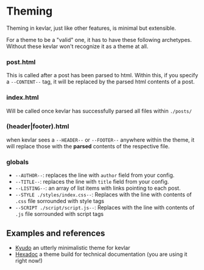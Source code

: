 # Theming

Theming in kevlar, just like other features, is minimal but extensible. 

For a theme to be a "valid" one, it has to have these following archetypes. Without these kevlar won't recognize it as a theme at all.

### post.html 

This is called after a post has been parsed to html. Within this, if you specify a `--CONTENT--` tag, it will be replaced by the parsed html contents of a post.

### index.html 

Will be called once kevlar has successfully parsed all files within `./posts/`

### (header|footer).html

when kevlar sees a `--HEADER--` or `--FOOTER--` anywhere within the theme, it will replace those with the **parsed** contents of the respective file.

### globals

- `--AUTHOR--`: replaces the line with `author` field from your config.
- `--TITLE--`: replaces the line with `title` field from your config.
- `--LISTING--`: an array of list items with links pointing to each post.
- `--STYLE ./styles/index.css--`: Replaces with the line with contents of `.css` file sorrounded with style tags
- `--SCRIPT ./script/script.js--`: Replaces with the line with contents of `.js` file sorrounded with script tags

## Examples and references

- [Kyudo](https://github.com/aadv1k/kyudo) an utterly minimalistic theme for kevlar
- [Hexadoc](https://github.com/aadv1k/hexadoc) a theme build for technical documentation (you are using it right now!)
